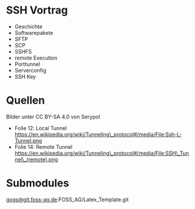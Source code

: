 # SSH Vortrag

- Geschichte
- Softwarepakete
- SFTP
- SCP
- SSHFS
- remote Execution
- Porttunnel
- Serverconfig
- SSH Key

# Quellen
Bilder unter CC BY-SA 4.0 von Serypol
- Folie 12: Local Tunnel 
https://en.wikipedia.org/wiki/Tunneling\_protocol#/media/File:Ssh-L-Tunnel.png
- Folie 14: Remote Tunnel
https://en.wikipedia.org/wiki/Tunneling\_protocol#/media/File:SSH\_Tunnel\_(remote).png

# Submodules
gogs@git.foss-ag.de:FOSS_AG/Latex_Template.git
